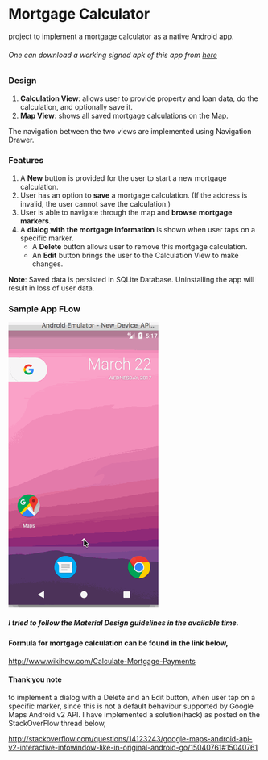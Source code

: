 # Mortgage Calculator
 project to implement a mortgage calculator as a native Android app.
###### One can download a working signed apk of this app from [here](https://github.com/nilamdeka23/MortgageCalculator/blob/master/signed%20apk/mortgage_calculator.apk?raw=true)
 
### Design
1. **Calculation View**: allows user to provide property and loan data, do the calculation, and optionally save it.
2. **Map View**: shows all saved mortgage calculations on the Map.

 The navigation between the two views are implemented using Navigation Drawer.
 
### Features
1. A **New** button is provided for the user to start a new mortgage calculation. 
2. User has an option to **save** a mortgage calculation. (If the address is invalid, the user cannot save the calculation.)
3. User is able to navigate through the map and **browse mortgage markers**.
4. A **dialog with the mortgage information** is shown when user taps on a specific marker.
    *  A **Delete** button allows user to remove this mortgage calculation.
    *  An **Edit** button brings the user to the Calculation View to make changes.

 **Note**:  Saved data is persisted in SQLite Database. Uninstalling the app will result in loss of user data.
 
 ### Sample App FLow
![Alt Text](https://github.com/nilamdeka23/MortgageCalculator/blob/master/gif/Mortgage%20Calculator.gif)
##### I tried to follow the Material Design guidelines in the available time.
 
#### Formula for mortgage calculation can be found in the link below,
 http://www.wikihow.com/Calculate-Mortgage-Payments
 
#### Thank you note
 to implement a dialog with a Delete and an Edit button, when user tap on a specific marker, since this is not a default behaviour supported by Google Maps Android v2 API. I have implemented a solution(hack) as posted on the StackOverFlow thread below,

http://stackoverflow.com/questions/14123243/google-maps-android-api-v2-interactive-infowindow-like-in-original-android-go/15040761#15040761
